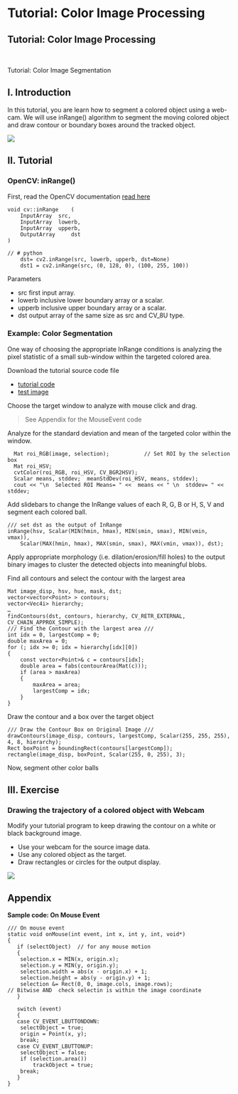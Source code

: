 # Tutorial: Color Image Processing

## Tutorial: Color Image Processing

​

Tutorial: Color Image Segmentation

## I. Introduction

In this tutorial, you are learn how to segment a colored object using a web-cam. We will use inRange() algorithm to segment the moving colored object and draw contour or boundary boxes around the tracked object.

![](https://user-images.githubusercontent.com/38373000/154498244-a570d6a0-23bc-4f2e-abe4-6351be56b491.png)

## II. Tutorial

### OpenCV: inRange()

First, read the OpenCV documentation [read here](https://docs.opencv.org/3.4/d2/de8/group\_\_core\_\_array.html#ga48af0ab51e36436c5d04340e036ce981)

```
void cv::inRange	(	
    InputArray 	src,
    InputArray 	lowerb,
    InputArray 	upperb,
    OutputArray 	dst 
)	
    
// # python   
    dst= cv2.inRange(src, lowerb, upperb, dst=None)
	dst1 = cv2.inRange(src, (0, 128, 0), (100, 255, 100))
```

Parameters

* src first input array.
* lowerb inclusive lower boundary array or a scalar.
* upperb inclusive upper boundary array or a scalar.
* dst output array of the same size as src and CV\_8U type.

### Example: Color Segmentation

One way of choosing the appropriate InRange conditions is analyzing the pixel statistic of a small sub-window within the targeted colored area.

Download the tutorial source code file

* [tutorial code](https://github.com/ykkimhgu/DLIP-src/blob/main/Tutorial\_Color/Tutorial\_ColorSegmentation\_trackbar\_2021.cpp)
* [test image](https://github.com/ykkimhgu/DLIP-src/blob/main/Tutorial\_Color/color\_ball.jpg)

Choose the target window to analyze with mouse click and drag.

> See Appendix for the MouseEvent code

Analyze for the standard deviation and mean of the targeted color within the window.

```
  Mat roi_RGB(image, selection);           // Set ROI by the selection box       
  Mat roi_HSV;  
  cvtColor(roi_RGB, roi_HSV, CV_BGR2HSV);  
  Scalar means, stddev;  meanStdDev(roi_HSV, means, stddev);  
  cout << "\n  Selected ROI Means= " <<  means << " \n  stddev= " <<  stddev;  
```

Add slidebars to change the InRange values of each R, G, B or H, S, V and segment each colored ball.

```
/// set dst as the output of InRange
inRange(hsv, Scalar(MIN(hmin, hmax), MIN(smin, smax), MIN(vmin, vmax)),
	Scalar(MAX(hmin, hmax), MAX(smin, smax), MAX(vmin, vmax)), dst);
```

Apply appropriate morphology (i.e. dilation/erosion/fill holes) to the output binary images to cluster the detected objects into meaningful blobs.

Find all contours and select the contour with the largest area

```
Mat image_disp, hsv, hue, mask, dst;
vector<vector<Point> > contours;
vector<Vec4i> hierarchy;
…
findContours(dst, contours, hierarchy, CV_RETR_EXTERNAL, CV_CHAIN_APPROX_SIMPLE);
/// Find the Contour with the largest area ///
int idx = 0, largestComp = 0;
double maxArea = 0;
for (; idx >= 0; idx = hierarchy[idx][0])
{
	const vector<Point>& c = contours[idx];
	double area = fabs(contourArea(Mat(c)));		
	if (area > maxArea)
	{
		maxArea = area;
		largestComp = idx;
	}
}
```

Draw the contour and a box over the target object

```
/// Draw the Contour Box on Original Image ///
drawContours(image_disp, contours, largestComp, Scalar(255, 255, 255), 4, 8, hierarchy);
Rect boxPoint = boundingRect(contours[largestComp]);
rectangle(image_disp, boxPoint, Scalar(255, 0, 255), 3);
```

Now, segment other color balls

## III. Exercise

### Drawing the trajectory of a colored object with Webcam

Modify your tutorial program to keep drawing the contour on a white or black background image.

* Use your webcam for the source image data.
* Use any colored object as the target.
* Draw rectangles or circles for the output display.

![](https://user-images.githubusercontent.com/38373000/154500186-80fb5560-3c3d-455c-96fc-3eed044835ec.png)

## Appendix

**Sample code: On Mouse Event**

```
/// On mouse event 
static void onMouse(int event, int x, int y, int, void*)
{
   if (selectObject)  // for any mouse motion
   {
   	selection.x = MIN(x, origin.x);
   	selection.y = MIN(y, origin.y);
   	selection.width = abs(x - origin.x) + 1;
   	selection.height = abs(y - origin.y) + 1;
   	selection &= Rect(0, 0, image.cols, image.rows);  
// Bitwise AND  check selectin is within the image coordinate
   }

   switch (event)
   {
   case CV_EVENT_LBUTTONDOWN:
   	selectObject = true;
   	origin = Point(x, y);
   	break;
   case CV_EVENT_LBUTTONUP:
   	selectObject = false;
   	if (selection.area())
   		trackObject = true;
   	break;
   }
}
```

